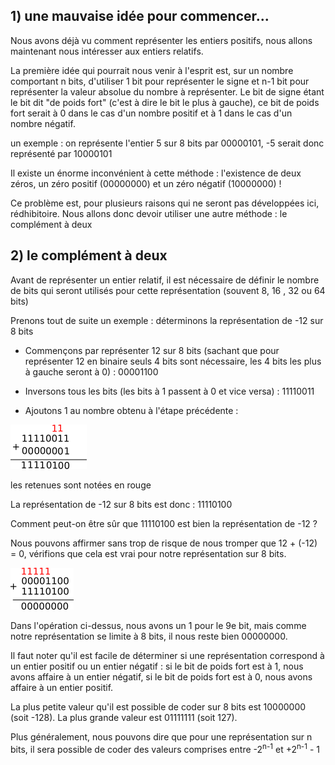 ## 1) une mauvaise idée pour commencer...

Nous avons déjà vu comment représenter les entiers positifs, nous allons maintenant nous intéresser aux entiers relatifs.

La première idée qui pourrait nous venir à l'esprit est, sur un nombre comportant n bits, d'utiliser 1 bit pour représenter le signe et n-1 bit pour représenter la valeur absolue du nombre à représenter. Le bit de signe étant le bit dit "de poids fort" (c'est à dire le bit le plus à gauche), ce bit de poids fort serait à 0 dans le cas d'un nombre positif et à 1 dans le cas d'un nombre négatif.

un exemple : on représente l'entier 5 sur 8 bits par 00000101, -5 serait donc représenté par 10000101

Il existe un énorme inconvénient à cette méthode : l'existence de deux zéros, un zéro positif (00000000) et un zéro négatif (10000000) !

Ce problème est, pour plusieurs raisons qui ne seront pas développées ici, rédhibitoire. Nous allons donc devoir utiliser une autre méthode : le complément à deux

## 2) le complément à deux

Avant de représenter un entier relatif, il est nécessaire de définir le nombre de bits qui seront utilisés pour cette représentation (souvent 8, 16 , 32 ou 64 bits)

Prenons tout de suite un exemple : déterminons la représentation de -12 sur 8 bits

- Commençons par représenter 12 sur 8 bits (sachant que pour représenter 12 en binaire seuls 4 bits sont nécessaire, les 4 bits les plus à gauche seront à 0) : 00001100

- Inversons tous les bits (les bits à 1 passent à 0 et vice versa) : 11110011

- Ajoutons 1 au nombre obtenu à l'étape précédente :

![](img/c6c_1.png)

les retenues sont notées en rouge

La représentation de -12 sur 8 bits est donc : 11110100

Comment peut-on être sûr que 11110100 est bien la représentation de -12 ?

Nous pouvons affirmer sans trop de risque de nous tromper que 12 + (-12) = 0, vérifions que cela est vrai pour notre représentation sur 8 bits.

![](img/c6c_2.png)

Dans l'opération ci-dessus, nous avons un 1 pour le 9e bit, mais comme notre représentation se limite à 8 bits, il nous reste bien 00000000.

Il faut noter qu'il est facile de déterminer si une représentation correspond à un entier positif ou un entier négatif : si le bit de poids fort est à 1, nous avons affaire à un entier négatif, si le bit de poids fort est à 0, nous avons affaire à un entier positif.

La plus petite valeur qu'il est possible de coder sur 8 bits est 10000000 (soit -128). La plus grande valeur est 01111111 (soit 127). 

Plus généralement, nous pouvons dire que pour une représentation sur n bits, il sera possible de coder des valeurs comprises entre -2<sup>n-1</sup> et +2<sup>n-1</sup> - 1